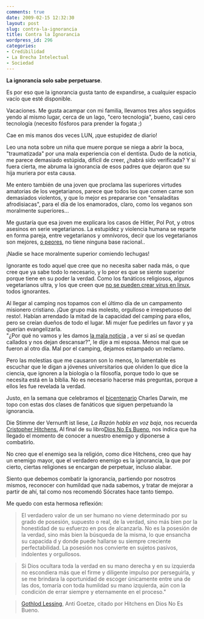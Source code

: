 ```yaml
---
comments: true
date: 2009-02-15 12:32:30
layout: post
slug: contra-la-ignorancia
title: Contra la Ignorancia
wordpress_id: 296
categories:
- Credibilidad
- La Brecha Intelectual
- Sociedad
---
```


**La ignorancia solo sabe perpetuarse**.

Es por eso que la ignorancia gusta tanto de expandirse, a cualquier espacio vacío que esté disponible.

Vacaciones. Me gusta acampar con mi familia, llevamos tres años seguidos yendo al mismo lugar, cerca de un lago, "cero tecnologia", bueno, casi cero tecnología (necesito fósforos para prender la fogata ;)

Cae en mis manos dos veces LUN, ¡que estupidez de diario!

Leo una nota sobre un niña que muere porque se niega a abrir la boca, "traumatizada" por una mala experiencia con el dentista. Dudo de la noticia, me parece demasiado estúpida, difícil de creer, ¿habrá sido verificada? Y si fuera cierta, me abruma la ignorancia de esos padres que dejaron que su hija muriera por esta causa.

Me entero también de una joven que proclama las superiores virtudes amatorias de los vegetarianos, parece que todos los que comen carne son demasiados violentos, y que lo mejor es prepararse con "ensaladitas afrodisiacas", para el día de los enamorados, claro, como los veganos son moralmente superiores...

Me gustaría que esa joven me explicara los casos de Hitler, Pol Pot, y otros asesinos en serie vegetarianos. La estupidez y violencia humana se reparte en forma pareja, entre vegetarianos y omnívoros, decir que los vegetarianos son mejores, [o peores](http://www.vegetariansareevil.com/), no tiene ninguna base racional..

¡Nadie se hace moralmente superior comiendo lechugas!

Ignorante es todo aquel que cree que no necesita saber nada más, o que cree que ya sabe todo lo necesario, y lo peor es que se siente superior porque tiene en su poder la verdad. Como los fanáticos religiosos, algunos vegetarianos ultra, y los que creen que [no se pueden crear virus en linux](http://www.kriptopolis.org/como-crear-virus-linux), todos ignorantes.

Al llegar al camping nos topamos con el último día de un campamento misionero cristiano. ¡Que grupo más molesto, orgulloso e irrespetuoso del resto!. Habían arrendado la mitad de la capacidad del camping para ellos, pero se creían dueños de todo el lugar. Mi mujer fue pedirles un favor y ya querían evangelizarla.  
"¿Por qué no vamos y les damos [la mala noticia](http://www.atheistcampaign.org/) , a ver si así se quedan callados y nos dejan descansar?", le dije a mi esposa. Menos mal que se fueron al otro día. Mal por el camping, dejamos estampado un reclamo.

Pero las molestias que me causaron son lo menos, lo lamentable es escuchar que le digan a jóvenes universitarios que olviden lo que dice la ciencia, que ignoren a la biología o la filosofía, porque todo lo que se necesita está en la biblia. No es necesario hacerse más preguntas, porque a ellos les fue revelada la verdad.

Justo, en la semana que celebramos el [bicentenario](http://www.darwin200.org/de) Charles Darwin, me topo con estas dos clases de fanáticos que siguen perpetuando la ignorancia.

Die Stimme der Vernunft ist liese, _La Razón habla en voz baja_, nos recuerda [Cristopher Hitchens.](http://es.wikipedia.org/wiki/Christopher_Hitchens) Al final de su libro[Dios No Es Bueno](http://www.elboomeran.com/obra/34/dios-no-es-bueno-alegato-contra-la-religion/), nos indica que ha llegado el momento de conocer a nuestro enemigo y diponerse a combatirlo.  
  
No creo que el enemigo sea la religión, como dice Hitchens, creo que hay un enemigo mayor, que el verdadero enemigo es la ignorancia, la que por cierto, ciertas religiones se encargan de perpetuar, incluso alabar.

Siento que debemos combatir la ignorancia, partiendo por nosotros mismos, reconocer con humildad que nada sabemos, y tratar de mejorar a partir de ahí, tal como nos recomendó Sócrates hace tanto tiempo.

Me quedo con esta hermosa reflexión:

> El verdadero valor de un ser humano no viene determinado por su grado de posesión, supuesto o real, de la verdad, sino más bien por la honestidad de su esfuerzo en pos de alcanzarla. No es la posesión de la verdad, sino más bien la búsqueda de la misma, lo que ensancha su capacida
d y donde puede hallarse su siempre creciente perfectabilidad. La posesión nos convierte en sujetos pasivos, indolentes y orgullosos.

> Si Dios ocultara toda la verdad en su mano derecha y en su izquierda no escondiera más que el firme y diligente impulso por perseguirla, y se me brindara la oportunidad de escoger únicamente entre una de las dos, tomaría con toda humildad su mano izquierda, aún con la condición de errar siempre y eternamente en el proceso."

>   


> [Gothlod Lessing](http://www.theatrehistory.com/german/lessing001.html), Anti Goetze, citado por Hitchens en Dios No Es Bueno.



